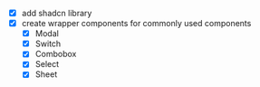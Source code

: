 - [x] add shadcn library
- [x] create wrapper components for commonly used components
  - [x] Modal
  - [x] Switch
  - [x] Combobox
  - [x] Select
  - [x] Sheet
